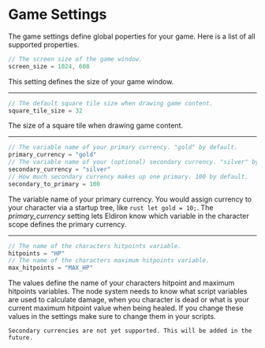 # Game Settings

The game settings define global poperties for your game. Here is a list of all supported properties.

```rust
// The screen size of the game window.
screen_size = 1024, 608
```

This setting defines the size of your game window.

---

```rust
// The default square tile size when drawing game content.
square_tile_size = 32
```

The size of a square tile when drawing game content.

---

```rust
// The variable name of your primary currency. "gold" by default.
primary_currency = "gold"
// The variable name of your (optional) secondary currency. "silver" by default.
secondary_currency = "silver"
// How much secondary currency makes up one primary. 100 by default.
secondary_to_primary = 100
```

The variable name of your primary currency. You would assign currency to your character via a startup tree, like ```rust let gold = 10;```. The *primary_currency* setting lets Eldiron know which variable in the character scope defines the primary currency.

---

```rust
// The name of the characters hitpoints variable.
hitpoints = "HP"
// The name of the characters maximum hitpoints variable.
max_hitpoints = "MAX_HP"
```

The values define the name of your characters hitpoint and maximum hitpoints variables. The node system needs to know what script variables are used to calculate damage, when you character is dead or what is your current maximum hitpoint value when being healed. If you change these values in the settings make sure to change them in your scripts.

```admonish Note
Secondary currencies are not yet supported. This will be added in the future.
```